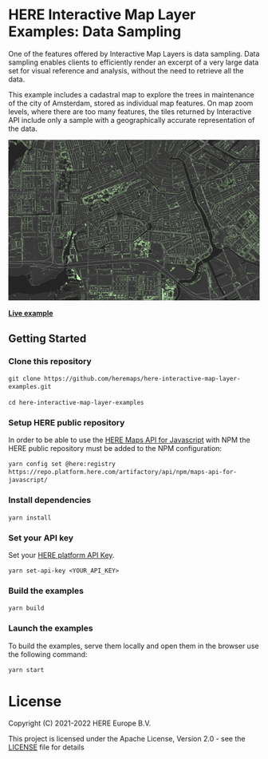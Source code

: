 # HERE Interactive Map Layer Examples: Data Sampling

One of the features offered by Interactive Map Layers is data sampling. Data sampling enables clients to efficiently render an excerpt of a very large data set for visual reference and analysis, without the need to retrieve all the data.

This example includes a cadastral map to explore the trees in maintenance of the city of Amsterdam, stored as individual map features. On map zoom levels, where there are too many features, the tiles returned by Interactive API include only a sample with a geographically accurate representation of the data.

![Sampling with Interactive Map Layer](./opengraph.png)

__[Live example](https://heremaps.github.io/here-interactive-map-layer-examples/examples/sampling/index.html)__

## Getting Started

### Clone this repository

    git clone https://github.com/heremaps/here-interactive-map-layer-examples.git

    cd here-interactive-map-layer-examples

### Setup HERE public repository
In order to be able to use the [HERE Maps API for Javascript](https://developer.here.com/develop/javascript-api) with NPM the HERE public repository must be added to the NPM configuration:

    yarn config set @here:registry https://repo.platform.here.com/artifactory/api/npm/maps-api-for-javascript/

### Install dependencies

    yarn install

### Set your API key

Set your [HERE platform API Key](https://developer.here.com/documentation/identity-access-management/dev_guide/topics/plat-using-apikeys.html).

    yarn set-api-key <YOUR_API_KEY>

### Build the examples

    yarn build

### Launch the examples

To build the examples, serve them locally and open them in the browser use the following command:

    yarn start

# License


Copyright (C) 2021-2022 HERE Europe B.V.

This project is licensed under the Apache License, Version 2.0 - see the [LICENSE](LICENSE) file for details